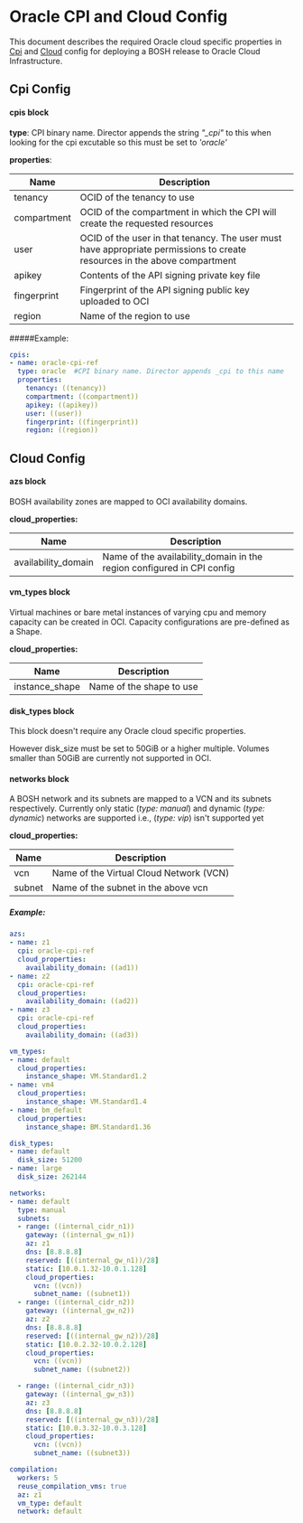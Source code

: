 # Oracle CPI and Cloud Config

This document describes the required Oracle cloud specific properties in [Cpi](https://bosh.io/docs/cpi-config.html) and [Cloud](https://bosh.io/docs/cloud-config.html) config for deploying a BOSH release to Oracle Cloud Infrastructure. 
  
## Cpi Config

#### cpis block

**type**:  CPI binary name. Director appends the string *"_cpi"* to this when looking for the cpi excutable so this must be set to *'oracle'*

**properties**:

  Name    | Description
  -----   | ----------
  tenancy | OCID of the tenancy to use  
  compartment | OCID of the compartment in which the CPI will create the requested resources
  user | OCID of the user in that tenancy. The user must have appropriate permissions to create resources in the above compartment
  apikey | Contents of the API signing private key file
  fingerprint |  Fingerprint of the API signing public key uploaded to OCI
  region | Name of the region to use
   
#####Example:

```yaml
cpis:
- name: oracle-cpi-ref
  type: oracle  #CPI binary name. Director appends _cpi to this name 
  properties:
    tenancy: ((tenancy))
    compartment: ((compartment))
    apikey: ((apikey))
    user: ((user))
    fingerprint: ((fingerprint))
    region: ((region))

```

## Cloud Config

#### azs block

   BOSH availability zones are mapped to OCI availability domains.
   
**cloud_properties:**


  Name | Description
  ---- | -----------
  availability_domain | Name of the availability_domain in the region configured in CPI config
    
#### vm_types block

Virtual machines or bare metal instances of varying cpu and memory capacity can be created in OCI. Capacity configurations are pre-defined as a Shape.

**cloud_properties:**


  Name | Description
  ---- | -----------
  instance_shape | Name of the shape to use

#### disk_types block
  This block doesn't require any Oracle cloud specific properties.  
  
  However disk_size must be set to 50GiB or a higher multiple. Volumes smaller than 50GiB are currently not supported in OCI.
   
#### networks block
   A BOSH network and its subnets are mapped to a VCN and its subnets respectively.  Currently only static (*type: manual*) and dynamic (*type: dynamic*) networks are supported i.e.,  (*type: vip*) isn't supported yet 
   
**cloud_properties:**

  Name | Description
  ---- | -----------
  vcn  | Name of the Virtual Cloud Network (VCN)
  subnet | Name of the subnet in the above vcn


##### Example:
```yaml
azs:
- name: z1
  cpi: oracle-cpi-ref
  cloud_properties:
    availability_domain: ((ad1))
- name: z2
  cpi: oracle-cpi-ref
  cloud_properties:
    availability_domain: ((ad2))
- name: z3
  cpi: oracle-cpi-ref
  cloud_properties:
    availability_domain: ((ad3))

vm_types:
- name: default
  cloud_properties:
    instance_shape: VM.Standard1.2
- name: vm4
  cloud_properties:
    instance_shape: VM.Standard1.4
- name: bm_default
  cloud_properties:
    instance_shape: BM.Standard1.36

disk_types:
- name: default
  disk_size: 51200
- name: large
  disk_size: 262144

networks:
- name: default 
  type: manual
  subnets:
  - range: ((internal_cidr_n1))
    gateway: ((internal_gw_n1))
    az: z1
    dns: [8.8.8.8]
    reserved: [((internal_gw_n1))/28]
    static: [10.0.1.32-10.0.1.128]
    cloud_properties:
      vcn: ((vcn))
      subnet_name: ((subnet1))
  - range: ((internal_cidr_n2))
    gateway: ((internal_gw_n2))
    az: z2
    dns: [8.8.8.8]
    reserved: [((internal_gw_n2))/28]
    static: [10.0.2.32-10.0.2.128]
    cloud_properties:
      vcn: ((vcn))
      subnet_name: ((subnet2))

  - range: ((internal_cidr_n3))
    gateway: ((internal_gw_n3))
    az: z3
    dns: [8.8.8.8]
    reserved: [((internal_gw_n3))/28]
    static: [10.0.3.32-10.0.3.128]
    cloud_properties:
      vcn: ((vcn))
      subnet_name: ((subnet3))

compilation:
  workers: 5
  reuse_compilation_vms: true
  az: z1
  vm_type: default
  network: default 

```
